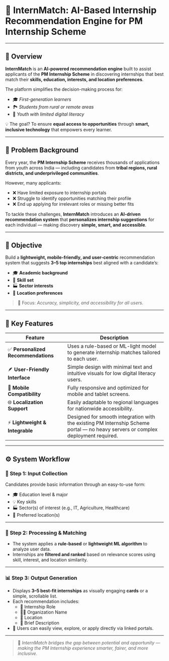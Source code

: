 # 🧠 InternMatch: AI-Based Internship Recommendation Engine for PM Internship Scheme

---

## 📘 Overview  
**InternMatch** is an **AI-powered recommendation engine** built to assist applicants of the **PM Internship Scheme** in discovering internships that best match their **skills, education, interests, and location preferences**.  

The platform simplifies the decision-making process for:
- 🎓 *First-generation learners*  
- 🏞️ *Students from rural or remote areas*  
- 🌱 *Youth with limited digital literacy*  

💡 The goal? To ensure **equal access to opportunities** through **smart, inclusive technology** that empowers every learner.

---

## 🚩 Problem Background  

Every year, the **PM Internship Scheme** receives thousands of applications from youth across India — including candidates from **tribal regions, rural districts, and underprivileged communities**.

However, many applicants:
- ❌ Have limited exposure to internship portals  
- ❌ Struggle to identify opportunities matching their profile  
- ❌ End up applying for irrelevant roles or missing better fits  

To tackle these challenges, **InternMatch** introduces an **AI-driven recommendation system** that **personalizes internship suggestions** for each individual — making discovery **simple, smart, and accessible**.

---

## 🎯 Objective  

Build a **lightweight, mobile-friendly, and user-centric** recommendation system that suggests **3–5 top internships** best aligned with a candidate’s:  
- 🎓 **Academic background**  
- 🧰 **Skill set**  
- 🏭 **Sector interests**  
- 📍 **Location preferences**

> 🎯 Focus: *Accuracy, simplicity, and accessibility for all users.*

---

## 🧩 Key Features  

| Feature | Description |
|----------|--------------|
| ✅ **Personalized Recommendations** | Uses a rule-based or ML-light model to generate internship matches tailored to each user. |
| 🪶 **User-Friendly Interface** | Simple design with minimal text and intuitive visuals for low digital literacy users. |
| 📱 **Mobile Compatibility** | Fully responsive and optimized for mobile and tablet screens. |
| 🌐 **Localization Support** | Easily adaptable to regional languages for nationwide accessibility. |
| ⚡ **Lightweight & Integrable** | Designed for smooth integration with the existing PM Internship Scheme portal — no heavy servers or complex deployment required. |

---

## ⚙️ System Workflow  

### 🧾 Step 1: Input Collection  
Candidates provide basic information through an easy-to-use form:  
- 🎓 Education level & major  
- 💡 Key skills  
- 🏭 Sector(s) of interest (e.g., IT, Agriculture, Healthcare)  
- 📍 Preferred location(s)  

---

### 🧮 Step 2: Processing & Matching  
- The system applies a **rule-based** or **lightweight ML algorithm** to analyze user data.  
- Internships are **filtered and ranked** based on relevance scores using skill, interest, and location similarity.  

---

### 📊 Step 3: Output Generation  
- Displays **3–5 best-fit internships** as visually engaging **cards** or a simple, scrollable list.  
- Each recommendation includes:  
  - 🏢 Internship Role  
  - 🧑‍💼 Organization Name  
  - 📍 Location  
  - 📝 Brief Description  
- 💬 Users can easily view, explore, or apply directly via linked portals.

---

> 🧭 *InternMatch bridges the gap between potential and opportunity — making the PM Internship experience smarter, fairer, and more inclusive.*


